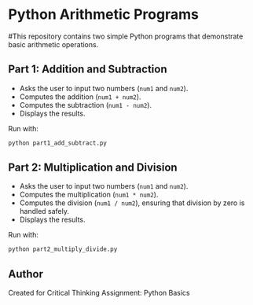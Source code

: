 # Python Arithmetic Programs

#This repository contains two simple Python programs that demonstrate basic arithmetic operations.

## Part 1: Addition and Subtraction
- Asks the user to input two numbers (`num1` and `num2`).
- Computes the addition (`num1 + num2`).
- Computes the subtraction (`num1 - num2`).
- Displays the results.

Run with:
```bash
python part1_add_subtract.py
```

## Part 2: Multiplication and Division
- Asks the user to input two numbers (`num1` and `num2`).
- Computes the multiplication (`num1 * num2`).
- Computes the division (`num1 / num2`), ensuring that division by zero is handled safely.
- Displays the results.

Run with:
```bash
python part2_multiply_divide.py
```



## Author
Created for Critical Thinking Assignment: Python Basics
